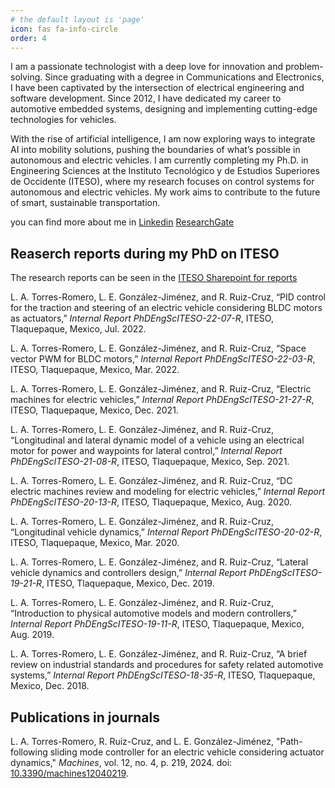 ```yaml
---
# the default layout is 'page'
icon: fas fa-info-circle
order: 4
---
```


I am a passionate technologist with a deep love for innovation and problem-solving. Since graduating with a degree in Communications and Electronics, I have been captivated by the intersection of electrical engineering and software development. Since 2012, I have dedicated my career to automotive embedded systems, designing and implementing cutting-edge technologies for vehicles.

With the rise of artificial intelligence, I am now exploring ways to integrate AI into mobility solutions, pushing the boundaries of what’s possible in autonomous and electric vehicles. I am currently completing my Ph.D. in Engineering Sciences at the Instituto Tecnológico y de Estudios Superiores de Occidente (ITESO), where my research focuses on control systems for autonomous and electric vehicles. My work aims to contribute to the future of smart, sustainable transportation.

you can find more about me in
[Linkedin](https://www.linkedin.com/in/luisarturotorres)
[ResearchGate](https://www.researchgate.net/profile/Larturo-Torres-Romero)


## Reaserch reports during my PhD on ITESO

The research reports can be seen in the [ITESO Sharepoint for reports](https://iteso01.sharepoint.com/sites/desi/dci/RepIntInv/SitePages/Inicio.aspx)

L. A. Torres-Romero, L. E. González-Jiménez, and R. Ruiz-Cruz, “PID control for the traction and steering of an electric vehicle considering BLDC motors as actuators,” *Internal Report PhDEngScITESO-22-07-R*, ITESO, Tlaquepaque, Mexico, Jul. 2022.

L. A. Torres-Romero, L. E. González-Jiménez, and R. Ruiz-Cruz, “Space vector PWM for BLDC motors,” *Internal Report PhDEngScITESO-22-03-R*, ITESO, Tlaquepaque, Mexico, Mar. 2022.

L. A. Torres-Romero, L. E. González-Jiménez, and R. Ruiz-Cruz, “Electric machines for electric vehicles,” *Internal Report PhDEngScITESO-21-27-R*, ITESO, Tlaquepaque, Mexico, Dec. 2021.

L. A. Torres-Romero, L. E. González-Jiménez, and R. Ruiz-Cruz, “Longitudinal and lateral dynamic model of a vehicle using an electrical motor for power and waypoints for lateral control,” *Internal Report PhDEngScITESO-21-08-R*, ITESO, Tlaquepaque, Mexico, Sep. 2021.

L. A. Torres-Romero, L. E. González-Jiménez, and R. Ruiz-Cruz, “DC electric machines review and modeling for electric vehicles,” *Internal Report PhDEngScITESO-20-13-R*, ITESO, Tlaquepaque, Mexico, Aug. 2020.

L. A. Torres-Romero, L. E. González-Jiménez, and R. Ruiz-Cruz, “Longitudinal vehicle dynamics,” *Internal Report PhDEngScITESO-20-02-R*, ITESO, Tlaquepaque, Mexico, Mar. 2020.

L. A. Torres-Romero, L. E. González-Jiménez, and R. Ruiz-Cruz, “Lateral vehicle dynamics and controllers design,” *Internal Report PhDEngScITESO-19-21-R*, ITESO, Tlaquepaque, Mexico, Dec. 2019.

L. A. Torres-Romero, L. E. González-Jiménez, and R. Ruiz-Cruz, “Introduction to physical automotive models and modern controllers,” *Internal Report PhDEngScITESO-19-11-R*, ITESO, Tlaquepaque, Mexico, Aug. 2019.

L. A. Torres-Romero, L. E. González-Jiménez, and R. Ruiz-Cruz, “A brief review on industrial standards and procedures for safety related automotive systems,” *Internal Report PhDEngScITESO-18-35-R*, ITESO, Tlaquepaque, Mexico, Dec. 2018.

## Publications in journals

L. A. Torres-Romero, R. Ruiz-Cruz, and L. E. González-Jiménez, "Path-following sliding mode controller for an electric vehicle considering actuator dynamics," *Machines*, vol. 12, no. 4, p. 219, 2024. doi: [10.3390/machines12040219](https://doi.org/10.3390/machines12040219).
